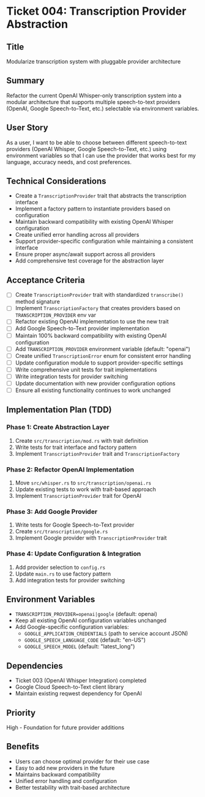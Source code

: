 # Ticket 004: Transcription Provider Abstraction

## Title
Modularize transcription system with pluggable provider architecture

## Summary
Refactor the current OpenAI Whisper-only transcription system into a modular architecture that supports multiple speech-to-text providers (OpenAI, Google Speech-to-Text, etc.) selectable via environment variables.

## User Story
As a user, I want to be able to choose between different speech-to-text providers (OpenAI Whisper, Google Speech-to-Text, etc.) using environment variables so that I can use the provider that works best for my language, accuracy needs, and cost preferences.

## Technical Considerations
- Create a `TranscriptionProvider` trait that abstracts the transcription interface
- Implement a factory pattern to instantiate providers based on configuration
- Maintain backward compatibility with existing OpenAI Whisper configuration
- Create unified error handling across all providers
- Support provider-specific configuration while maintaining a consistent interface
- Ensure proper async/await support across all providers
- Add comprehensive test coverage for the abstraction layer

## Acceptance Criteria
- [ ] Create `TranscriptionProvider` trait with standardized `transcribe()` method signature
- [ ] Implement `TranscriptionFactory` that creates providers based on `TRANSCRIPTION_PROVIDER` env var
- [ ] Refactor existing OpenAI implementation to use the new trait
- [ ] Add Google Speech-to-Text provider implementation
- [ ] Maintain 100% backward compatibility with existing OpenAI configuration
- [ ] Add `TRANSCRIPTION_PROVIDER` environment variable (default: "openai")
- [ ] Create unified `TranscriptionError` enum for consistent error handling
- [ ] Update configuration module to support provider-specific settings
- [ ] Write comprehensive unit tests for trait implementations
- [ ] Write integration tests for provider switching
- [ ] Update documentation with new provider configuration options
- [ ] Ensure all existing functionality continues to work unchanged

## Implementation Plan (TDD)

### Phase 1: Create Abstraction Layer
1. Create `src/transcription/mod.rs` with trait definition
2. Write tests for trait interface and factory pattern
3. Implement `TranscriptionProvider` trait and `TranscriptionFactory`

### Phase 2: Refactor OpenAI Implementation  
1. Move `src/whisper.rs` to `src/transcription/openai.rs`
2. Update existing tests to work with trait-based approach
3. Implement `TranscriptionProvider` trait for OpenAI

### Phase 3: Add Google Provider
1. Write tests for Google Speech-to-Text provider
2. Create `src/transcription/google.rs` 
3. Implement Google provider with `TranscriptionProvider` trait

### Phase 4: Update Configuration & Integration
1. Add provider selection to `config.rs`
2. Update `main.rs` to use factory pattern
3. Add integration tests for provider switching

## Environment Variables
- `TRANSCRIPTION_PROVIDER=openai|google` (default: openai)
- Keep all existing OpenAI configuration variables unchanged
- Add Google-specific configuration variables:
  - `GOOGLE_APPLICATION_CREDENTIALS` (path to service account JSON)
  - `GOOGLE_SPEECH_LANGUAGE_CODE` (default: "en-US")
  - `GOOGLE_SPEECH_MODEL` (default: "latest_long")

## Dependencies
- Ticket 003 (OpenAI Whisper Integration) completed
- Google Cloud Speech-to-Text client library
- Maintain existing reqwest dependency for OpenAI

## Priority
High - Foundation for future provider additions

## Benefits
- Users can choose optimal provider for their use case
- Easy to add new providers in the future
- Maintains backward compatibility
- Unified error handling and configuration
- Better testability with trait-based architecture